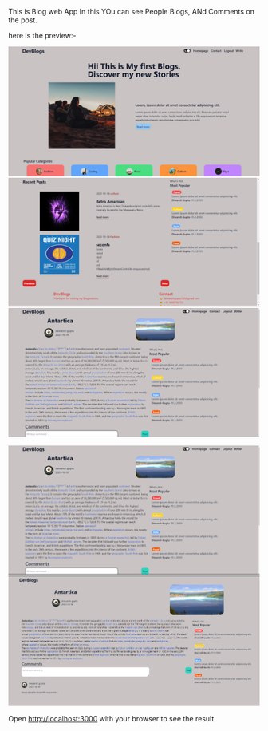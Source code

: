 This is Blog web App 
In this YOu can see People Blogs, ANd Comments on the post.

here is the preview:-



![Lines of code](https://raw.githubusercontent.com/DiwanshGupta/BlogWebapp/main/public/Screenshot%202023-10-19%20131110.png)
![Lines of code](https://raw.githubusercontent.com/DiwanshGupta/BlogWebapp/main/public/Screenshot%202023-10-19%20131225.png)
![Lines of code](https://raw.githubusercontent.com/DiwanshGupta/BlogWebapp/main/public/Screenshot%202023-10-19%20131927.png)

![Lines of code](https://raw.githubusercontent.com/DiwanshGupta/BlogWebapp/main/public/Screenshot%202023-10-19%20131927.png)
![Lines of code](https://raw.githubusercontent.com/DiwanshGupta/BlogWebapp/main/public/Screenshot%202023-10-19%20134754.png)

Open [http://localhost:3000](http://localhost:3000) with your browser to see the result.

